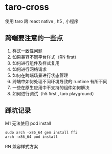 # taro-cross
使用 taro 跨 react native , h5 , 小程序

## 跨端要注意的一些点
1. 样式一致性问题
2. 如果兼容不同平台样式（RN first）
3. 如何进行组件及样式复用
4. 如何进行网络请求
5. 如何在跨端场景进行状态管理
6. 跨端中如何处理不同环境导致的 runtime 有所不同
7. 一些在原生应用中不支持的组件如何解决
8. 如何进行调试（h5 first , taro playground）

## 踩坑记录

M1 无法使用 pod install

```shell
sudo arch -x86_64 gem install ffi
arch -x86_64 pod install
```

RN 兼容样式方案
